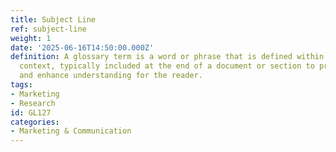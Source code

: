 ```yaml
---
title: Subject Line
ref: subject-line
weight: 1
date: '2025-06-16T14:50:00.000Z'
definition: A glossary term is a word or phrase that is defined within a specific
  context, typically included at the end of a document or section to provide clarity
  and enhance understanding for the reader.
tags:
- Marketing
- Research
id: GL127
categories:
- Marketing & Communication
---
```


